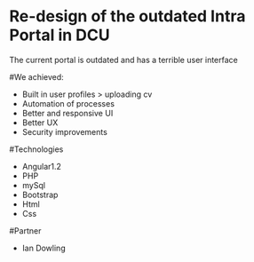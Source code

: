 # Re-design of the outdated Intra Portal in DCU
The current portal is outdated and has a terrible user interface

#We achieved:
 - Built in user profiles > uploading cv
 - Automation of processes
 - Better and responsive UI
 - Better UX
 - Security improvements

#Technologies
  - Angular1.2
  - PHP
  - mySql
  - Bootstrap
  - Html
  - Css
  
#Partner
  - Ian Dowling
